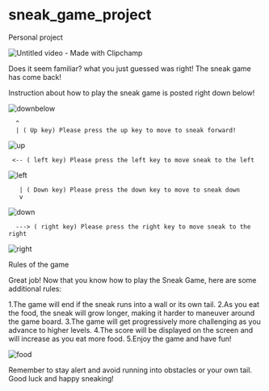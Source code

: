 # sneak_game_project
Personal project 


![Untitled video - Made with Clipchamp](https://user-images.githubusercontent.com/39882035/225111515-b22cc3cc-33bc-4442-873f-1b79a91e4074.gif)

Does it seem familiar? what you just guessed was right! The sneak game has come back!

Instruction about how to play the sneak game is posted right down below!

![downbelow](https://user-images.githubusercontent.com/39882035/225113333-b13a18b9-de68-44c6-bd62-a9305cc2b2d9.gif)
    
      ^    
      | ( Up key) Please press the up key to move to sneak forward!
      
      
![up](https://user-images.githubusercontent.com/39882035/225115686-f46093b6-81cd-4872-a128-a4c1290e4110.gif)

  
     <-- ( left key) Please press the left key to move sneak to the left
      
![left](https://user-images.githubusercontent.com/39882035/225115937-f7912839-6456-4f27-9329-0626a45942c5.gif)


       | ( Down key) Please press the down key to move to sneak down
       v
 
![down](https://user-images.githubusercontent.com/39882035/225116281-b3f6bad4-19ec-486e-a407-b9dd2c4ddf44.gif)

      ---> ( right key) Please press the right key to move sneak to the right
      
![right](https://user-images.githubusercontent.com/39882035/225116434-43d3be70-8478-4c76-a56d-9ec2dc9c1dd2.gif)

Rules of the game


Great job! Now that you know how to play the Sneak Game, here are some additional rules:

1.The game will end if the sneak runs into a wall or its own tail.
2.As you eat the food, the sneak will grow longer, making it harder to maneuver around the game board.
3.The game will get progressively more challenging as you advance to higher levels.
4.The score will be displayed on the screen and will increase as you eat more food.
5.Enjoy the game and have fun!

![food](https://user-images.githubusercontent.com/39882035/225118496-157fc7e5-b066-4c61-9fb4-af026d1d1f6e.gif)

Remember to stay alert and avoid running into obstacles or your own tail. Good luck and happy sneaking!







